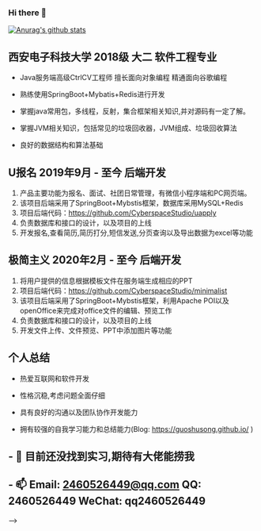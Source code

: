 ### Hi there 👋

<!--
**guoshusong/guoshusong** is a ✨ _special_ ✨ repository because its `README.md` (this file) appears on your GitHub profile.-->
[![Anurag's github stats](https://github-readme-stats.vercel.app/api?username=guoshusong)](https://github.com/anuraghazra/github-readme-stats)

## 西安电子科技大学 2018级 大二 软件工程专业

- Java服务端高级CtrlCV工程师 擅长面向对象编程 精通面向谷歌编程

- 熟练使用SpringBoot+Mybatis+Redis进行开发

- 掌握java常用包，多线程，反射，集合框架相关知识,并对源码有一定了解。

- 掌握JVM相关知识，包括常见的垃圾回收器，JVM组成、垃圾回收算法

- 良好的数据结构和算法基础


## U报名 2019年9月 - 至今   后端开发

1. 产品主要功能为报名、面试、社团日常管理，有微信小程序端和PC网页端。
2. 该项目后端采用了SpringBoot+Mybstis框架，数据库采用MySQL+Redis
3. 项目后端代码：https://github.com/CyberspaceStudio/uapply
4. 负责数据库和接口的设计，以及项目的上线
5. 开发报名,查看简历,简历打分,短信发送,分页查询以及导出数据为excel等功能

## 极简主义 2020年2月 - 至今 后端开发

1. 将用户提供的信息根据模板文件在服务端生成相应的PPT
2. 项目后端代码：https://github.com/CyberspaceStudio/minimalist
3. 该项目后端采用了SpringBoot+Mybstis框架，利用Apache POI以及openOffice来完成对office文件的编辑、预览工作
4. 负责数据库和接口的设计，以及项目的上线
5. 开发文件上传、文件预览、PPT中添加图片等功能

## 个人总结

* 热爱互联网和软件开发

* 性格沉稳,考虑问题全面仔细

* 具有良好的沟通以及团队协作开发能力

* 拥有较强的自我学习能力和总结能力(Blog: https://guoshusong.github.io/ )


## - 🔭 目前还没找到实习,期待有大佬能捞我

## - 📫 Email: 2460526449@qq.com   QQ: 2460526449    WeChat: qq2460526449

   
-->


